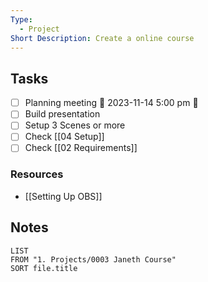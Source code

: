 ```yaml
---
Type:
  - Project
Short Description: Create a online course
---
```

## Tasks
- [ ] Planning meeting 📅 2023-11-14 5:00 pm 🔼 
- [ ] Build presentation
- [ ] Setup 3 Scenes or more
- [ ] Check [[04 Setup]]
- [ ] Check [[02 Requirements]]

### Resources
- [[Setting Up OBS]]

## Notes 

``` dataview
LIST 
FROM "1. Projects/0003 Janeth Course"
SORT file.title
```




